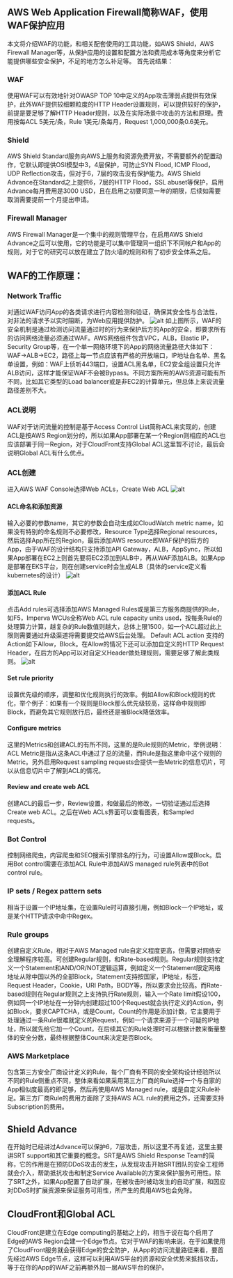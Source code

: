 ## AWS Web Application Firewall简称WAF，使用WAF保护应用
本文将介绍WAF的功能，和相关配套使用的工具功能，如AWS Shield，AWS Firewall Manager等，从保护应用的设置和配置方法和费用成本等角度来分析它能提供哪些安全保护，不足的地方怎么补足等。
首先说结果：
### WAF
使用WAF可以有效地针对OWASP TOP 10中定义的App攻击薄弱点提供有效保护，此外WAF提供较细颗粒度的HTTP Header设置规则，可以提供较好的保护，前提是要足够了解HTTP Header规则，以及在实际场景中攻击的方法和原理。费用按每ACL 5美元/条，Rule 1美元/条每月，Request 1,000,000条0.6美元。
### Shield
AWS Shield Standard服务向AWS上服务和资源免费开放，不需要额外的配置动作，它默认即提供OSI模型中3，4层保护，可防止SYN Flood, ICMP Flood，UDP Reflection攻击，但对于6，7层的攻击没有保护能力。AWS Shield Advance在Standard之上提供6，7层的HTTP Flood，SSL abuset等保护，启用Advance每月费用是3000 USD，且在启用之初要同意一年的期限，后续如需要取消需要提前一个月提出申请。
### Firewall Manager
AWS Firewall Manager是一个集中的规则管理平台，在启用AWS Shield Advance之后可以使用，它的功能是可以集中管理同一组织下不同帐户和App的规则，对于它的研究可以放在建立了防火墙的规则和有了初步安全体系之后。
## WAF的工作原理：
### Network Traffic
对通过WAF访问App的各类请求进行内容检测和验证，确保其安全性与合法性，对非法的请求予以实时阻断，为Web应用提供防护。
![alt](screenshot/waf.png)
如上图所示，WAF的安全机制是通过检测访问流量通过时的行为来保护后方的App的安全，即要求所有的访问网络流量必须通过WAF。AWS网络组件包含VPC，ALB，Elastic IP，Security Group等，在一个单一网络环境下的App的网络流量路径大体如下：WAF->ALB->EC2，路径上每一节点应该有严格的开放端口，IP地址白名单、黑名单设置，例如：WAF上侦听443端口，设置ACL黑名单，EC2安全组设置只允许ALB访问，这样才能保证WAF不会被Bypass。不同方案所用的AWS资源可能有所不同，比如其它类型的Load balancer或是非EC2的计算单元，但总体上来说流量路径差别不大。
### ACL说明
WAF对于访问流量的控制是基于Access Control List简称ACL来实现的，创建ACL是按AWS Region划分的，所以如果App部署在某一个Region则相应的ACL也应该部署于同一Region，对于CloudFront支持Global ACL这里暂不讨论，最后会说明Global ACL有什么优点。
### ACL创建
进入AWS WAF Console选择Web ACLs，Create Web ACL
![alt](https://raw.githubusercontent.com/john-h-luo/app_security/main/screenshot/create_acl.PNG)
#### ACL命名和添加资源
输入必要的参数name，其它的参数会自动生成如CloudWatch metric name，如果没有特别的命名规则不必要修改，Resource Type选择Regional resources，然后选择App所在的Region，最后添加AWS resource即WAF保护的后方的App，由于WAF的设计结构只支持添加API Gateway，ALB，AppSync，所以如果App部署在EC2上则首先要将EC2添加到ALB中，再从WAF添加ALB。如果App是部署在EKS平台，则在创建service时会生成ALB（具体的service定义看kubernetes的设计）
![alt](https://github.com/john-h-luo/app_security/blob/main/screenshot/add_resource.PNG?raw=true)
#### 添加ACL Rule
点击Add rules可选择添加AWS Managed Rules或是第三方服务商提供的Rule，如F5，Imperva
WCUs全称Web ACL rule capacity units used，按每条Rule的处理算力计算，越复杂的Rule数值则越大，总体上限1500，如一个ACL超过此上限则需要通过升级渠道将需要提交给AWS后台处理。
Default ACL action
支持的Action如下Allow，Block。在Allow的情况下还可以添加自定义的HTTP Request Header，在后方的App可以对自定义Header做处理规则，需要足够了解此类规则。
![alt](https://github.com/john-h-luo/app_security/blob/main/screenshot/add_rules.PNG?raw=true)
#### Set rule priority
设置优先级的顺序，调整和优化规则执行的效率。例如Allow和Block规则的优化，举个例子：如果有一个规则是Block那么优先级较高，这样命中规则即Block，而避免其它规则放行后，最终还是被Block降低效率。
#### Configure metrics
这里的Metrics和创建ACL的有所不同，这里的是Rule规则的Metric，举例说明：ACL Metric是指从这条ACL中通过了总的流量，而Rule是指这里命中这个规则的Metric。另外启用Request sampling requests会提供一些Metric的信息切片，可以从信息切片中了解到ACL的情况。
#### Review and create web ACL
创建ACL的最后一步，Review设置，和做最后的修改，一切验证通过后选择Create web ACL。之后在Web ACLs界面可以查看图表，和Sampled requests。
### Bot Control
控制网络爬虫，内容爬虫和SEO搜索引擎排名的行为，可设置Allow或Block。启用Bot control需要在添加ACL Rule中添加AWS managed rule列表中的Bot control rule。
### IP sets / Regex pattern sets
相当于设置一个IP地址集，在设置Rule时可直接引用，例如Block一个IP地址，或是某个HTTP请求中命中Regex。
### Rule groups
创建自定义Rule，相对于AWS Managed rule自定义程度更高，但需要对网络安全理解程序较高。可创建Regular规则，和Rate-based规则。Regular规则支持定义一个Statement和AND/OR/NOT逻辑运算，例如定义一个Statement限定网络地址从除中国以外的全部Block，Statement支持按国家，IP地址，标签，Request Header，Cookie，URI Path，BODY等，所以要求会比较高。而Rate-based规则在Regular规则之上支持执行Rate规则，输入一个Rate limit假设100，例如同一个IP地址在一分钟内创建超过100个Request就会执行定义的Action，例如Block，要求CAPTCHA，或是Count，Count的作用是添加计数，它主要用于处理通过一条Rule很难就定义的Request，例如一个请求来源于一个可疑的IP地址，所以就先给它加一个Count，在后续其它的Rule处理时可以根据计数来衡量整体的安全分数，最终根据整体Count来决定是否Block。
### AWS Marketplace
包含第三方安全厂商设计定义的Rule，每个厂商有不同的安全架构设计经验所以不同的Rule侧重点不同，整体来看如果采用第三方厂商的Rule选择一个与自家的App相似度最高的即足够，然后再使用AWS Managed rule，或是自定义Rule补足。第三方厂商Rule的费用方面除了支持AWS ACL rule的费用之外，还需要支持Subscription的费用。
## Shield Advance
在开始时已经讲过Advance可以保护6，7层攻击，所以这里不再复述，这里主要讲SRT support和其它重要的概念。SRT是AWS Shield Response Team的简称，它的作用是在预防DDoS攻击的发生，从发现攻击开始SRT团队的安全工程师就会介入，帮助抵抗攻击和制定Service Available的方案来保护服务可用性。除了SRT之外，如果App配置了自动扩展，在被攻击时被动发生的自动扩展，和因应对DDoS时扩展资源来保证服务可用性，所产生的费用AWS也会免除。
## CloudFront和Global ACL
CloudFront是建立在Edge computing的基础之上的，相当于说在每个启用了Edge的AWS Region会建一个Edge节点。它对于WAF的影响来说，在于如果使用了CloudFront服务就会获得Edge的安全防护，从App的访问流量路径来看，要首先经过AWS Edge节点，这样可以利用AWS平台的资源和安全优势来抵挡攻击，等于在你的App的WAF之前再额外加一层AWS平台的保护。
